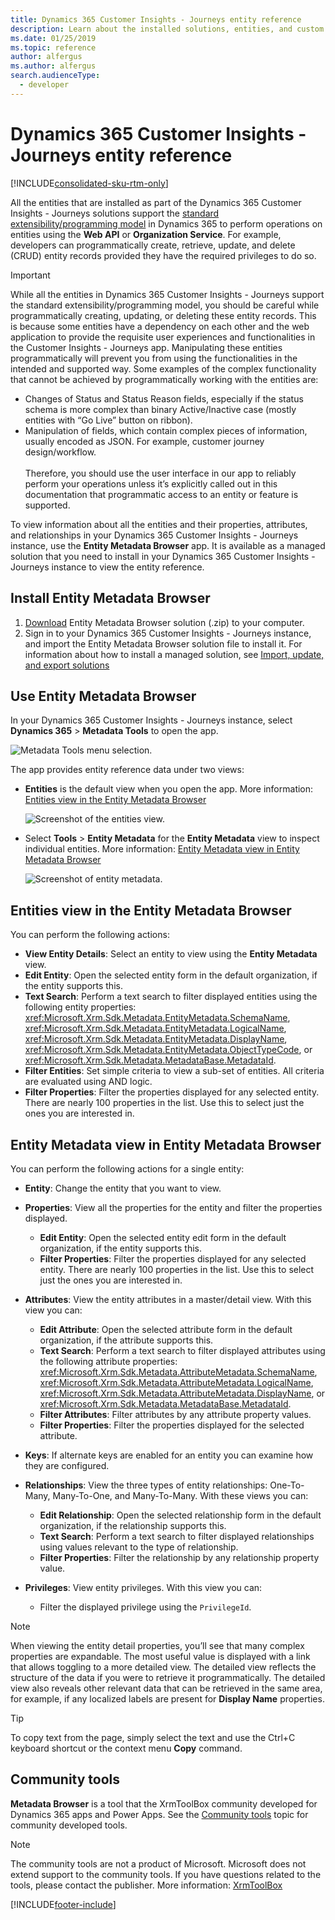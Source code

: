 ```yaml
---
title: Dynamics 365 Customer Insights - Journeys entity reference
description: Learn about the installed solutions, entities, and custom actions in Dynamics 365 Customer Insights - Journeys.
ms.date: 01/25/2019
ms.topic: reference
author: alfergus
ms.author: alfergus
search.audienceType: 
  - developer
---
```


# Dynamics 365 Customer Insights - Journeys entity reference

[!INCLUDE[consolidated-sku-rtm-only](.././includes/consolidated-sku-rtm-only.md)]

All the entities that are installed as part of the Dynamics 365 Customer Insights - Journeys solutions support the [standard extensibility/programming model](/dynamics365/customerengagement/on-premises/developer/programming-models) in Dynamics 365 to perform operations on entities using the **Web API** or **Organization Service**. For example, developers can programmatically create, retrieve, update, and delete (CRUD) entity records provided they have the required privileges to do so.

> [!IMPORTANT]
> While all the entities in Dynamics 365 Customer Insights - Journeys support the standard extensibility/programming model, you should be careful while programmatically creating, updating, or deleting these entity records. This is because some entities have a dependency on each other and the web application to provide the requisite user experiences and functionalities in the Customer Insights - Journeys app. Manipulating these entities programmatically will prevent you from using the functionalities in the intended and supported way. Some examples of the complex functionality that cannot be achieved by programmatically working with the entities are:
>- Changes of Status and Status Reason fields, especially if the status schema is more complex than binary Active/Inactive case (mostly entities with “Go Live” button on ribbon).
>- Manipulation of fields, which contain complex pieces of information, usually encoded as JSON. For example, customer journey design/workflow.<br/><br/>Therefore, you should use the user interface in our app to reliably perform your operations unless it’s explicitly called out in this documentation that programmatic access to an entity or feature is supported.

To view information about all the entities and their properties, attributes, and relationships in your Dynamics 365 Customer Insights - Journeys instance, use the **Entity Metadata Browser** app. It is available as a managed solution that you need to install in your Dynamics 365 Customer Insights - Journeys instance to view the entity reference.

## Install Entity Metadata Browser

1. [Download](https://download.microsoft.com/download/8/E/3/8E3279FE-7915-48FE-A68B-ACAFB86DA69C/MetadataBrowser_3_0_0_5_managed.zip) Entity Metadata Browser solution (.zip) to your computer.
2. Sign in to your Dynamics 365 Customer Insights - Journeys instance, and import the Entity Metadata Browser solution file to install it. For information about how to install a managed solution, see [Import, update, and export solutions](/dynamics365/customerengagement/on-premises/customize/import-update-upgrade-solution) 

## Use Entity Metadata Browser

In your Dynamics 365 Customer Insights - Journeys instance, select **Dynamics 365** >  **Metadata Tools** to open the app.

![Metadata Tools menu selection.](../media/dev-metadata-browser-app.png "Metadata Tools menu selection")

The app provides entity reference data under two views:

- **Entities** is the default view when you open the app. More information: [Entities view in the Entity Metadata Browser](#entities-view-in-the-entity-metadata-browser) 

    ![Screenshot of the entities view.](../media/dev-metadata-browser-tool.png "Screenshot of the entities view")

- Select **Tools** > **Entity Metadata** for the **Entity Metadata** view to inspect individual entities. More information: [Entity Metadata view in Entity Metadata Browser](#entity-metadata-view-in-entity-metadata-browser)

    ![Screenshot of entity metadata.](../media/dev-metadata-browser-tool-EM.png "Screenshot of entity metadata")

## Entities view in the Entity Metadata Browser
You can perform the following actions:

- **View Entity Details**: Select an entity to view using the **Entity Metadata** view.
- **Edit Entity**: Open the selected entity form in the default organization, if the entity supports this.
- **Text Search**: Perform a text search to filter displayed entities using the following entity properties: <xref:Microsoft.Xrm.Sdk.Metadata.EntityMetadata.SchemaName>, <xref:Microsoft.Xrm.Sdk.Metadata.EntityMetadata.LogicalName>, <xref:Microsoft.Xrm.Sdk.Metadata.EntityMetadata.DisplayName>, <xref:Microsoft.Xrm.Sdk.Metadata.EntityMetadata.ObjectTypeCode>, or <xref:Microsoft.Xrm.Sdk.Metadata.MetadataBase.MetadataId>.
- **Filter Entities**: Set simple criteria to view a sub-set of entities. All criteria are evaluated using AND logic.
- **Filter Properties**: Filter the properties displayed for any selected entity. There are nearly 100 properties in the list. Use this to select just the ones you are interested in.

## Entity Metadata view in Entity Metadata Browser
 You can perform the following actions for a single entity:

- **Entity**: Change the entity that you want to view.
- **Properties**: View all the properties for the entity and filter the properties displayed.

    - **Edit Entity**: Open the selected entity edit form in the default organization, if the entity supports this.
    - **Filter Properties**: Filter the properties displayed for any selected entity. There are nearly 100 properties in the list. Use this to select just the ones you are interested in.

- **Attributes**: View the entity attributes in a master/detail view. With this view you can:

    - **Edit Attribute**: Open the selected attribute form in the default organization, if the attribute supports this.
    - **Text Search**: Perform a text search to filter displayed attributes using the following attribute properties: <xref:Microsoft.Xrm.Sdk.Metadata.AttributeMetadata.SchemaName>, <xref:Microsoft.Xrm.Sdk.Metadata.AttributeMetadata.LogicalName>, <xref:Microsoft.Xrm.Sdk.Metadata.AttributeMetadata.DisplayName>, or <xref:Microsoft.Xrm.Sdk.Metadata.MetadataBase.MetadataId>.
    - **Filter Attributes**: Filter attributes by any attribute property values.
    - **Filter Properties**: Filter the properties displayed for the selected attribute.

- **Keys**: If alternate keys are enabled for an entity you can examine how they are configured.

- **Relationships**: View the three types of entity relationships: One-To-Many, Many-To-One, and Many-To-Many. With these views you can:  
    - **Edit Relationship**: Open the selected relationship form in the default organization, if the relationship supports this.  
    - **Text Search**: Perform a text search to filter displayed relationships using values relevant to the type of relationship.  
    - **Filter Properties**: Filter the relationship by any relationship property value.

- **Privileges**: View entity privileges. With this view you can:  
    - Filter the displayed privilege using the `PrivilegeId`.

> [!NOTE]
> When viewing the entity detail properties, you’ll see that many complex properties are expandable. The most useful value is displayed with a link that allows toggling to a more detailed view. The detailed view reflects the structure of the data if you were to retrieve it programmatically. The detailed view also reveals other relevant data that can be retrieved in the same area, for example, if any localized labels are present for **Display Name** properties.

> [!TIP]
> To copy text from the page, simply select the text and use the Ctrl+C keyboard shortcut or the context menu **Copy** command.

## Community tools

**Metadata Browser** is a tool that the XrmToolBox community developed for Dynamics 365 apps and Power Apps. See the [Community tools](/powerapps/developer/common-data-service/community-tools) topic for community developed tools.

> [!NOTE]
> The community tools are not a product of Microsoft. Microsoft does not extend support to the community tools. If you have questions related to the tools, please contact the publisher. More information: [XrmToolBox](https://www.xrmtoolbox.com)


[!INCLUDE[footer-include](.././includes/footer-banner.md)]
